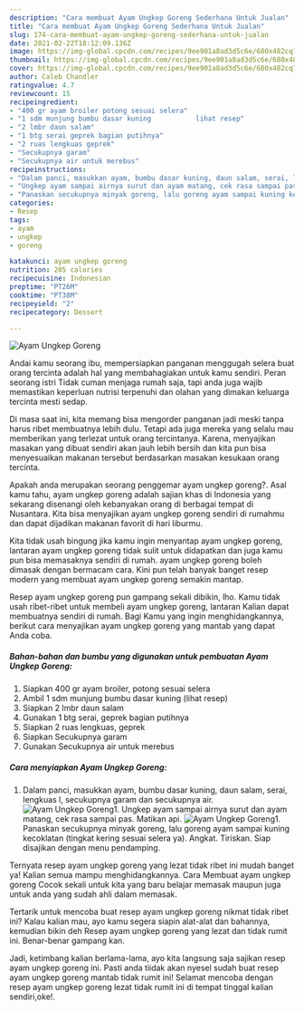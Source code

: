 ```yaml
---
description: "Cara membuat Ayam Ungkep Goreng Sederhana Untuk Jualan"
title: "Cara membuat Ayam Ungkep Goreng Sederhana Untuk Jualan"
slug: 174-cara-membuat-ayam-ungkep-goreng-sederhana-untuk-jualan
date: 2021-02-22T18:12:09.136Z
image: https://img-global.cpcdn.com/recipes/9ee901a8ad3d5c6e/680x482cq70/ayam-ungkep-goreng-foto-resep-utama.jpg
thumbnail: https://img-global.cpcdn.com/recipes/9ee901a8ad3d5c6e/680x482cq70/ayam-ungkep-goreng-foto-resep-utama.jpg
cover: https://img-global.cpcdn.com/recipes/9ee901a8ad3d5c6e/680x482cq70/ayam-ungkep-goreng-foto-resep-utama.jpg
author: Caleb Chandler
ratingvalue: 4.7
reviewcount: 15
recipeingredient:
- "400 gr ayam broiler potong sesuai selera"
- "1 sdm munjung bumbu dasar kuning           lihat resep"
- "2 lmbr daun salam"
- "1 btg serai geprek bagian putihnya"
- "2 ruas lengkuas geprek"
- "Secukupnya garam"
- "Secukupnya air untuk merebus"
recipeinstructions:
- "Dalam panci, masukkan ayam, bumbu dasar kuning, daun salam, serai, lengkuas l, secukupnya garam dan secukupnya air."
- "Ungkep ayam sampai airnya surut dan ayam matang, cek rasa sampai pas. Matikan api."
- "Panaskan secukupnya minyak goreng, lalu goreng ayam sampai kuning kecoklatan (tingkat kering sesuai selera ya). Angkat. Tiriskan. Siap disajikan dengan menu pendamping."
categories:
- Resep
tags:
- ayam
- ungkep
- goreng

katakunci: ayam ungkep goreng 
nutrition: 205 calories
recipecuisine: Indonesian
preptime: "PT26M"
cooktime: "PT38M"
recipeyield: "2"
recipecategory: Dessert

---
```



![Ayam Ungkep Goreng](https://img-global.cpcdn.com/recipes/9ee901a8ad3d5c6e/680x482cq70/ayam-ungkep-goreng-foto-resep-utama.jpg)

Andai kamu seorang ibu, mempersiapkan panganan menggugah selera buat orang tercinta adalah hal yang membahagiakan untuk kamu sendiri. Peran seorang istri Tidak cuman menjaga rumah saja, tapi anda juga wajib memastikan keperluan nutrisi terpenuhi dan olahan yang dimakan keluarga tercinta mesti sedap.

Di masa  saat ini, kita memang bisa mengorder panganan jadi meski tanpa harus ribet membuatnya lebih dulu. Tetapi ada juga mereka yang selalu mau memberikan yang terlezat untuk orang tercintanya. Karena, menyajikan masakan yang dibuat sendiri akan jauh lebih bersih dan kita pun bisa menyesuaikan makanan tersebut berdasarkan masakan kesukaan orang tercinta. 



Apakah anda merupakan seorang penggemar ayam ungkep goreng?. Asal kamu tahu, ayam ungkep goreng adalah sajian khas di Indonesia yang sekarang disenangi oleh kebanyakan orang di berbagai tempat di Nusantara. Kita bisa menyajikan ayam ungkep goreng sendiri di rumahmu dan dapat dijadikan makanan favorit di hari liburmu.

Kita tidak usah bingung jika kamu ingin menyantap ayam ungkep goreng, lantaran ayam ungkep goreng tidak sulit untuk didapatkan dan juga kamu pun bisa memasaknya sendiri di rumah. ayam ungkep goreng boleh dimasak dengan bermacam cara. Kini pun telah banyak banget resep modern yang membuat ayam ungkep goreng semakin mantap.

Resep ayam ungkep goreng pun gampang sekali dibikin, lho. Kamu tidak usah ribet-ribet untuk membeli ayam ungkep goreng, lantaran Kalian dapat membuatnya sendiri di rumah. Bagi Kamu yang ingin menghidangkannya, berikut cara menyajikan ayam ungkep goreng yang mantab yang dapat Anda coba.

<!--inarticleads1-->

##### Bahan-bahan dan bumbu yang digunakan untuk pembuatan Ayam Ungkep Goreng:

1. Siapkan 400 gr ayam broiler, potong sesuai selera
1. Ambil 1 sdm munjung bumbu dasar kuning           (lihat resep)
1. Siapkan 2 lmbr daun salam
1. Gunakan 1 btg serai, geprek bagian putihnya
1. Siapkan 2 ruas lengkuas, geprek
1. Siapkan Secukupnya garam
1. Gunakan Secukupnya air untuk merebus




<!--inarticleads2-->

##### Cara menyiapkan Ayam Ungkep Goreng:

1. Dalam panci, masukkan ayam, bumbu dasar kuning, daun salam, serai, lengkuas l, secukupnya garam dan secukupnya air.
<img src="https://img-global.cpcdn.com/steps/1e53b7d28cdb1fc0/160x128cq70/ayam-ungkep-goreng-langkah-memasak-1-foto.jpg" alt="Ayam Ungkep Goreng">1. Ungkep ayam sampai airnya surut dan ayam matang, cek rasa sampai pas. Matikan api.
<img src="https://img-global.cpcdn.com/steps/9db42e69583c7ac2/160x128cq70/ayam-ungkep-goreng-langkah-memasak-2-foto.jpg" alt="Ayam Ungkep Goreng">1. Panaskan secukupnya minyak goreng, lalu goreng ayam sampai kuning kecoklatan (tingkat kering sesuai selera ya). Angkat. Tiriskan. Siap disajikan dengan menu pendamping.




Ternyata resep ayam ungkep goreng yang lezat tidak ribet ini mudah banget ya! Kalian semua mampu menghidangkannya. Cara Membuat ayam ungkep goreng Cocok sekali untuk kita yang baru belajar memasak maupun juga untuk anda yang sudah ahli dalam memasak.

Tertarik untuk mencoba buat resep ayam ungkep goreng nikmat tidak ribet ini? Kalau kalian mau, ayo kamu segera siapin alat-alat dan bahannya, kemudian bikin deh Resep ayam ungkep goreng yang lezat dan tidak rumit ini. Benar-benar gampang kan. 

Jadi, ketimbang kalian berlama-lama, ayo kita langsung saja sajikan resep ayam ungkep goreng ini. Pasti anda tiidak akan nyesel sudah buat resep ayam ungkep goreng mantab tidak rumit ini! Selamat mencoba dengan resep ayam ungkep goreng lezat tidak rumit ini di tempat tinggal kalian sendiri,oke!.

